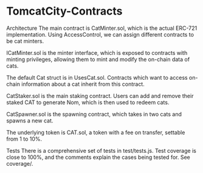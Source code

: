 # TomcatCity-Contracts

Architecture
The main contract is CatMinter.sol, which is the actual ERC-721 implementation. Using AccessControl, we can assign different contracts to be cat minters.

ICatMinter.sol is the minter interface, which is exposed to contracts with minting privileges, allowing them to mint and modify the on-chain data of cats.

The default Cat struct is in UsesCat.sol. Contracts which want to access on-chain information about a cat inherit from this contract.

CatStaker.sol is the main staking contract. Users can add and remove their staked CAT to generate Nom, which is then used to redeem cats.

CatSpawner.sol is the spawning contract, which takes in two cats and spawns a new cat.

The underlying token is CAT.sol, a token with a fee on transfer, settable from 1 to 10%.

Tests
There is a comprehensive set of tests in test/tests.js. Test coverage is close to 100%, and the comments explain the cases being tested for. See coverage/.
